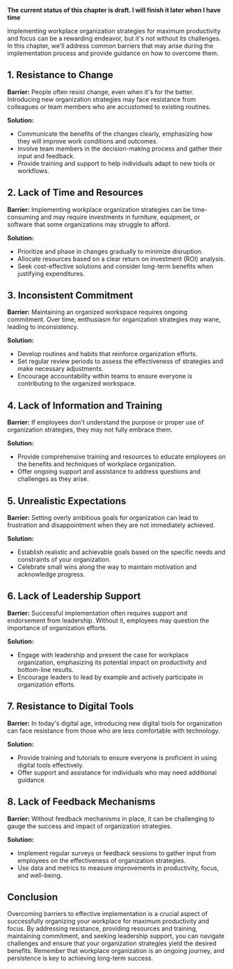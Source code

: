 **The current status of this chapter is draft. I will finish it later when I have time**

Implementing workplace organization strategies for maximum productivity and focus can be a rewarding endeavor, but it's not without its challenges. In this chapter, we'll address common barriers that may arise during the implementation process and provide guidance on how to overcome them.

**1. Resistance to Change**
---------------------------

**Barrier:** People often resist change, even when it's for the better. Introducing new organization strategies may face resistance from colleagues or team members who are accustomed to existing routines.

**Solution:**

* Communicate the benefits of the changes clearly, emphasizing how they will improve work conditions and outcomes.
* Involve team members in the decision-making process and gather their input and feedback.
* Provide training and support to help individuals adapt to new tools or workflows.

**2. Lack of Time and Resources**
---------------------------------

**Barrier:** Implementing workplace organization strategies can be time-consuming and may require investments in furniture, equipment, or software that some organizations may struggle to afford.

**Solution:**

* Prioritize and phase in changes gradually to minimize disruption.
* Allocate resources based on a clear return on investment (ROI) analysis.
* Seek cost-effective solutions and consider long-term benefits when justifying expenditures.

**3. Inconsistent Commitment**
------------------------------

**Barrier:** Maintaining an organized workspace requires ongoing commitment. Over time, enthusiasm for organization strategies may wane, leading to inconsistency.

**Solution:**

* Develop routines and habits that reinforce organization efforts.
* Set regular review periods to assess the effectiveness of strategies and make necessary adjustments.
* Encourage accountability within teams to ensure everyone is contributing to the organized workspace.

**4. Lack of Information and Training**
---------------------------------------

**Barrier:** If employees don't understand the purpose or proper use of organization strategies, they may not fully embrace them.

**Solution:**

* Provide comprehensive training and resources to educate employees on the benefits and techniques of workplace organization.
* Offer ongoing support and assistance to address questions and challenges as they arise.

**5. Unrealistic Expectations**
-------------------------------

**Barrier:** Setting overly ambitious goals for organization can lead to frustration and disappointment when they are not immediately achieved.

**Solution:**

* Establish realistic and achievable goals based on the specific needs and constraints of your organization.
* Celebrate small wins along the way to maintain motivation and acknowledge progress.

**6. Lack of Leadership Support**
---------------------------------

**Barrier:** Successful implementation often requires support and endorsement from leadership. Without it, employees may question the importance of organization efforts.

**Solution:**

* Engage with leadership and present the case for workplace organization, emphasizing its potential impact on productivity and bottom-line results.
* Encourage leaders to lead by example and actively participate in organization efforts.

**7. Resistance to Digital Tools**
----------------------------------

**Barrier:** In today's digital age, introducing new digital tools for organization can face resistance from those who are less comfortable with technology.

**Solution:**

* Provide training and tutorials to ensure everyone is proficient in using digital tools effectively.
* Offer support and assistance for individuals who may need additional guidance.

**8. Lack of Feedback Mechanisms**
----------------------------------

**Barrier:** Without feedback mechanisms in place, it can be challenging to gauge the success and impact of organization strategies.

**Solution:**

* Implement regular surveys or feedback sessions to gather input from employees on the effectiveness of organization strategies.
* Use data and metrics to measure improvements in productivity, focus, and well-being.

**Conclusion**
--------------

Overcoming barriers to effective implementation is a crucial aspect of successfully organizing your workplace for maximum productivity and focus. By addressing resistance, providing resources and training, maintaining commitment, and seeking leadership support, you can navigate challenges and ensure that your organization strategies yield the desired benefits. Remember that workplace organization is an ongoing journey, and persistence is key to achieving long-term success.
